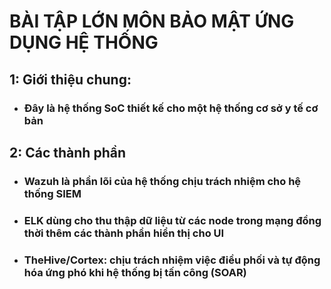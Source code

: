 # BÀI TẬP LỚN MÔN BẢO MẬT ỨNG DỤNG HỆ THỐNG

## 1: Giới thiệu chung:
- ### Đây là hệ thống SoC thiết kế cho một hệ thống cơ sở y tế cơ bản
## 2: Các thành phần
- ### Wazuh là phần lõi của hệ thống chịu trách nhiệm cho hệ thống SIEM
- ### ELK dùng cho thu thập dữ liệu từ các node trong mạng đồng thời thêm các thành phần hiển thị cho UI 
- ### TheHive/Cortex: chịu trách nhiệm việc điều phối và tự động hóa ứng phó khi hệ thống bị tấn công (SOAR)